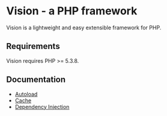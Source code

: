 # Vision - a PHP framework

Vision is a lightweight and easy extensible framework for PHP.


## Requirements

Vision requires PHP >= 5.3.8.


## Documentation

*  [Autoload](/docs/autoload.md)
*  [Cache](/docs/cache.md)
*  [Dependency Injection](/docs/dependency-injection.md)
